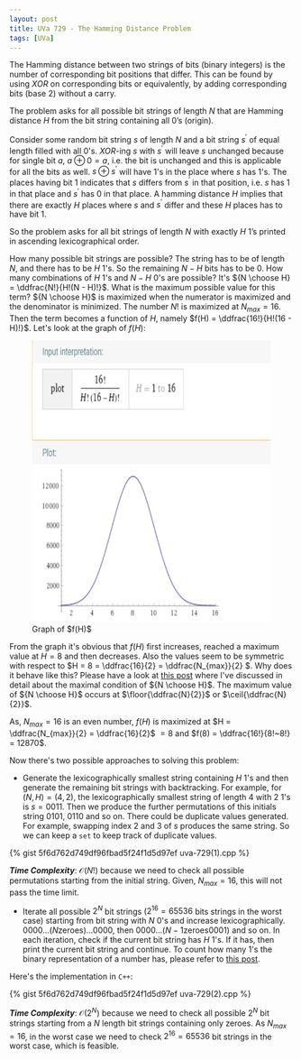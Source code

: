 ```yaml
---
layout: post
title: UVa 729 - The Hamming Distance Problem
tags: [UVa]
---
```


The Hamming distance between two strings of bits (binary integers) is the number of corresponding bit positions that differ. This can be found by using $XOR$ on corresponding bits or equivalently, by adding corresponding bits (base $2$) without a carry.

The problem asks for all possible bit strings of length $N$ that are Hamming distance $H$ from the bit string containing all $0$’s (origin). 

Consider some random bit string $s$ of length $N$ and a bit string $s^\prime$ of equal length filled with all $0$'s. $XOR$-ing $s$ with $s^\prime$ will leave $s$ unchanged because for single bit $a$, $a \oplus 0 = a$, i.e. the bit is unchanged and this is applicable for all the bits as well. $s \oplus s^\prime$ will have $1$'s in the place where $s$ has $1$'s. The places having bit $1$ indicates that $s$ differs from $s^\prime$ in that position, i.e. $s$ has $1$ in that place and $s^\prime$ has $0$ in that place. A hamming distance $H$ implies that there are exactly $H$ places where $s$ and $s^\prime$ differ and these $H$ places has to have bit $1$.   

So the problem asks for all bit strings of length $N$ with exactly $H$ $1$’s printed in ascending lexicographical order.

How many possible bit strings are possible? The string has to be of length $N$, and there has to be $H$ $1$'s. So the remaining $N - H$ bits has to be $0$. How many combinations of $H$ $1$'s and $N - H$ $0$'s are possible? It's ${N \choose H} = \ddfrac{N!}{H!(N - H)!}$. What is the maximum possible value for this term? ${N \choose H}$ is maximized when the numerator is maximized and the denominator is minimized. The number $N!$ is maximized at $N_{max} = 16$. Then the term becomes a function of $H$, namely $f(H) = \ddfrac{16!}{H!(16 - H)!}$. Let's look at the graph of $f(H)$:

<figure>
<img src="/assets/img/programming_topics/uva-729-pic1.png" width="700" height="500" class="center">
<figcaption> Graph of $f(H)$ </figcaption>  
</figure>

From the graph it's obvious that $f(H)$ first increases, reached a maximum value at $H = 8$ and then decreases. Also the values seem to be symmetric with respect to $H = 8 = \ddfrac{16}{2} = \ddfrac{N_{max}}{2} $. Why does it behave like this? Please have a look at [this post](/2020-06-13-max-value-of-ncr) where I've discussed in detail about the maximal condition of ${N \choose H}$. The maximum value of ${N \choose H}$ occurs at $\floor{\ddfrac{N}{2}}$ or $\ceil{\ddfrac{N}{2}}$.

As, $N_{max} = 16$ is an even number, $f(H)$ is maximized at $H = \ddfrac{N_{max}}{2} = \ddfrac{16}{2}$ $= 8$ and $f(8) = \ddfrac{16!}{8!~8!} = 12870$.

Now there's two possible approaches to solving this problem:
- Generate the lexicographically smallest string containing $H$ $1$'s and then generate the remaining bit strings with backtracking. For example, for $(N, H) = (4,2)$, the lexicographically smallest string of length $4$ with $2$ $1$'s is $s = 0011$. Then we produce the further permutations of this initials string $0101$, $0110$ and so on. There could be duplicate values generated. For example, swapping index $2$ and $3$ of $s$ produces the same string. So we can keep a ``set`` to keep track of duplicate values.

{% gist 5f6d762d749df96fbad5f24f1d5d97ef uva-729(1).cpp %}

***Time Complexity***: $\mathcal{O}(N!)$ because we need to check all possible permutations starting from the initial string. Given, $N_{max} = 16$, this will not pass the time limit.

- Iterate all possible $2^N$ bit strings ($2^{16} = 65536$ bits strings in the worst case) starting from bit string with $N$ $0$'s and increase lexicographically. $0000\ldots(N \textrm{zeroes})\ldots0000$, then $0000\ldots(N - 1 \textrm{zeroes}0001)$ and so on. In each iteration, check if the current bit string has $H$ $1$'s. If it has, then print the current bit string and continue. To count how many $1$'s the binary representation of a number has, please refer to [this post](/2020-06-12-count-number-of-1s).

Here's the implementation in ``C++``:

{% gist 5f6d762d749df96fbad5f24f1d5d97ef uva-729(2).cpp %}

***Time Complexity***: $\mathcal{O}(2^N)$ because we need to check all possible $2^N$ bit strings starting from a  $N$ length bit strings containing only zeroes. As $N_{max} = 16$, in the worst case we need to check $2^{16} = 65536$ bit strings in the worst case, which is feasible.